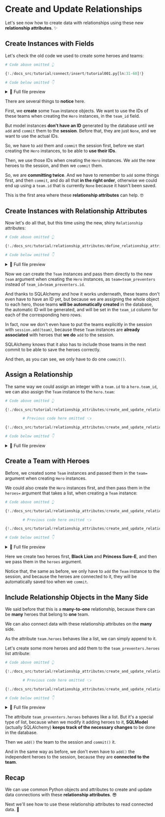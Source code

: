 # Create and Update Relationships

Let's see now how to create data with relationships using these new **relationship attributes**. ✨

## Create Instances with Fields

Let's check the old code we used to create some heroes and teams:

```Python hl_lines="9  12  18  24"
# Code above omitted 👆

{!./docs_src/tutorial/connect/insert/tutorial001.py[ln:31-60]!}

# Code below omitted 👇
```

<details>
<summary>👀 Full file preview</summary>

```Python
{!./docs_src/tutorial/connect/insert/tutorial001.py!}
```

</details>

There are several things to **notice** here.

First, we **create** some `Team` instance objects. We want to use the IDs of these teams when creating the `Hero` instances, in the `team_id` field.

But model instances **don't have an ID** generated by the database until we `add` and `commit` them to the **session**. Before that, they are just `None`, and we want to use the actual IDs.

So, we have to `add` them and `commit` the session first, before we start creating the `Hero` instances, to be able to **use their IDs**.

Then, we use those IDs when creating the `Hero` instances. We `add` the new heroes to the session, and then we `commit` them.

So, we are **committing twice**. And we have to remember to `add` some things first, and then `commit`, and do all that **in the right order**, otherwise we could end up using a `team.id` that is currently `None` because it hasn't been saved.

This is the first area where these **relationship attributes** can help. 🤓

## Create Instances with Relationship Attributes

Now let's do all that, but this time using the new, shiny `Relationship` attributes:

```Python hl_lines="9  12  18"
# Code above omitted 👆

{!./docs_src/tutorial/relationship_attributes/define_relationship_attributes/tutorial001.py[ln:34-57]!}

# Code below omitted 👇
```

<details>
<summary>👀 Full file preview</summary>

```Python
{!./docs_src/tutorial/relationship_attributes/define_relationship_attributes/tutorial001.py!}
```

</details>

Now we can create the `Team` instances and pass them directly to the new `team` argument when creating the `Hero` instances, as `team=team_preventers` instead of `team_id=team_preventers.id`.

And thanks to SQLAlchemy and how it works underneath, these teams don't even have to have an ID yet, but because we are assigning the whole object to each hero, those teams **will be automatically created** in the database, the automatic ID will be generated, and will be set in the `team_id` column for each of the corresponding hero rows.

In fact, now we don't even have to put the teams explicitly in the session with `session.add(team)`, because these `Team` instances are **already associated** with heroes that **we do** `add` to the session.

SQLAlchemy knows that it also has to include those teams in the next commit to be able to save the heroes correctly.

And then, as you can see, we only have to do one `commit()`.

## Assign a Relationship

The same way we could assign an integer with a `team.id` to a `hero.team_id`, we can also assign the `Team` instance to the `hero.team`:

```Python hl_lines="8"
# Code above omitted 👆

{!./docs_src/tutorial/relationship_attributes/create_and_update_relationships/tutorial001.py[ln:34-35]!}

        # Previous code here omitted 👈

{!./docs_src/tutorial/relationship_attributes/create_and_update_relationships/tutorial001.py[ln:59-63]!}

# Code below omitted 👇
```

<details>
<summary>👀 Full file preview</summary>

```Python
{!./docs_src/tutorial/relationship_attributes/create_and_update_relationships/tutorial001.py!}
```

</details>

## Create a Team with Heroes

Before, we created some `Team` instances and passed them in the `team=` argument when creating `Hero` instances.

We could also create the `Hero` instances first, and then pass them in the `heroes=` argument that takes a list, when creating a `Team` instance:

```Python hl_lines="13  15-16"
# Code above omitted 👆

{!./docs_src/tutorial/relationship_attributes/create_and_update_relationships/tutorial001.py[ln:34-35]!}

        # Previous code here omitted 👈

{!./docs_src/tutorial/relationship_attributes/create_and_update_relationships/tutorial001.py[ln:65-75]!}

# Code below omitted 👇
```

<details>
<summary>👀 Full file preview</summary>

```Python
{!./docs_src/tutorial/relationship_attributes/create_and_update_relationships/tutorial001.py!}
```

</details>

Here we create two heroes first, **Black Lion** and **Princess Sure-E**, and then we pass them in the `heroes` argument.

Notice that, the same as before, we only have to `add` the `Team` instance to the session, and because the heroes are connected to it, they will be automatically saved too when we `commit`.

## Include Relationship Objects in the Many Side

We said before that this is a **many-to-one** relationship, because there can be **many** heroes that belong to **one** team.

We can also connect data with these relationship attributes on the **many** side.

As the attribute `team.heroes` behaves like a list, we can simply append to it.

Let's create some more heroes and add them to the `team_preventers.heroes` list attribute:

```Python hl_lines="14-18"
# Code above omitted 👆

{!./docs_src/tutorial/relationship_attributes/create_and_update_relationships/tutorial001.py[ln:34-35]!}

        # Previous code here omitted 👈

{!./docs_src/tutorial/relationship_attributes/create_and_update_relationships/tutorial001.py[ln:77-93]!}

# Code below omitted 👇
```

<details>
<summary>👀 Full file preview</summary>

```Python
{!./docs_src/tutorial/relationship_attributes/create_and_update_relationships/tutorial001.py!}
```

</details>

The attribute `team_preventers.heroes` behaves like a list. But it's a special type of list, because when we modify it adding heroes to it, **SQLModel** (actually SQLAlchemy) **keeps track of the necessary changes** to be done in the database.

Then we `add()` the team to the session and `commit()` it.

And in the same way as before, we don't even have to `add()` the independent heroes to the session, because they are **connected to the team**.

## Recap

We can use common Python objects and attributes to create and update data connections with these **relationship attributes**. 😎

Next we'll see how to use these relationship attributes to read connected data. 🤝
